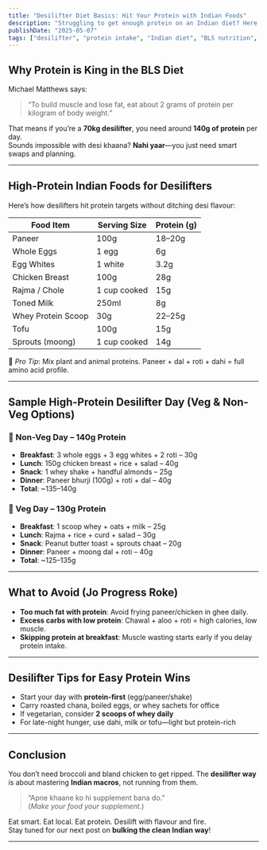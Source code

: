 ```yaml
---
title: "Desilifter Diet Basics: Hit Your Protein with Indian Foods"
description: "Struggling to get enough protein on an Indian diet? Here's how desilifters use dal, paneer, eggs and whey to fuel muscle growth the BLS way."
publishDate: "2025-05-07"
tags: ["desilifter", "protein intake", "Indian diet", "BLS nutrition", "muscle gain"]
---
```


## Why Protein is King in the BLS Diet

Michael Matthews says:  
> “To build muscle and lose fat, eat about 2 grams of protein per kilogram of body weight.”

That means if you’re a **70kg desilifter**, you need around **140g of protein** per day.  
Sounds impossible with desi khaana? **Nahi yaar**—you just need smart swaps and planning.

---

## High-Protein Indian Foods for Desilifters

Here’s how desilifters hit protein targets without ditching desi flavour:

| Food Item          | Serving Size     | Protein (g) |
|--------------------|------------------|-------------|
| Paneer             | 100g             | 18–20g      |
| Whole Eggs         | 1 egg            | 6g          |
| Egg Whites         | 1 white          | 3.2g        |
| Chicken Breast     | 100g             | 28g         |
| Rajma / Chole      | 1 cup cooked     | 15g         |
| Toned Milk         | 250ml            | 8g          |
| Whey Protein Scoop | 30g              | 22–25g      |
| Tofu               | 100g             | 15g         |
| Sprouts (moong)    | 1 cup cooked     | 14g         |

🧠 *Pro Tip*: Mix plant and animal proteins. Paneer + dal + roti + dahi = full amino acid profile.

---

## Sample High-Protein Desilifter Day (Veg & Non-Veg Options)

### 🥚 Non-Veg Day – 140g Protein

- **Breakfast**: 3 whole eggs + 3 egg whites + 2 roti – 30g  
- **Lunch**: 150g chicken breast + rice + salad – 40g  
- **Snack**: 1 whey shake + handful almonds – 25g  
- **Dinner**: Paneer bhurji (100g) + roti + dal – 40g  
- **Total**: ~135–140g  

### 🌱 Veg Day – 130g Protein

- **Breakfast**: 1 scoop whey + oats + milk – 25g  
- **Lunch**: Rajma + rice + curd + salad – 30g  
- **Snack**: Peanut butter toast + sprouts chaat – 20g  
- **Dinner**: Paneer + moong dal + roti – 40g  
- **Total**: ~125–135g

---

## What to Avoid (Jo Progress Roke)

- **Too much fat with protein**: Avoid frying paneer/chicken in ghee daily.  
- **Excess carbs with low protein**: Chawal + aloo + roti = high calories, low muscle.  
- **Skipping protein at breakfast**: Muscle wasting starts early if you delay protein intake.

---

## Desilifter Tips for Easy Protein Wins

- Start your day with **protein-first** (egg/paneer/shake)  
- Carry roasted chana, boiled eggs, or whey sachets for office  
- If vegetarian, consider **2 scoops of whey daily**  
- For late-night hunger, use dahi, milk or tofu—light but protein-rich

---

## Conclusion

You don’t need broccoli and bland chicken to get ripped. The **desilifter way** is about mastering **Indian macros**, not running from them.

> “Apne khaane ko hi supplement bana do.”  
> (*Make your food your supplement.*)

Eat smart. Eat local. Eat protein. Desilift with flavour and fire.  
Stay tuned for our next post on **bulking the clean Indian way**!

---
